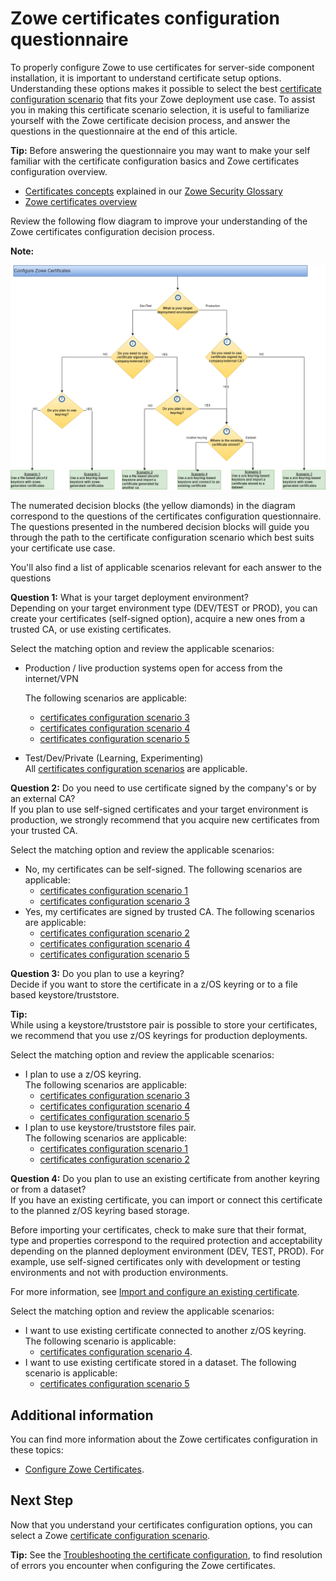 # Zowe certificates configuration questionnaire

To properly configure Zowe to use certificates for server-side component installation, it is important to understand certificate setup options. 
Understanding these options makes it possible to select the best [certificate configuration scenario](./certificate-configuration-scenarios.md) that fits your Zowe deployment use case. 
To assist you in making this certificate scenario selection, it is useful to familiarize yourself with the Zowe certificate decision process, and answer the questions in the questionnaire at the end of this article.

**Tip:**
Before answering the questionnaire you may want to make your self familiar with the certificate configuration basics and Zowe certificates configuration overview.
- [Certificates concepts](../appendix/zowe-security-glossary#certificate-concepts) explained in our [Zowe Security Glossary](../appendix/zowe-security-glossary)
- [Zowe certificates overview](../getting-started/zowe-certificates-overview)

Review the following flow diagram to improve your understanding of the Zowe certificates configuration decision process. 

**Note:**

![Certificates configuration decision tree](../images/install/certificates-config-scenarios.png)

The numerated decision blocks (the yellow diamonds) in the diagram correspond to the questions of the certificates configuration questionnaire.
The questions presented in the numbered decision blocks will guide you through the path to the certificate configuration scenario which best suits your certificate use case. 

You'll also find a list of applicable scenarios relevant for each answer to the questions  

**Question 1:** What is your target deployment environment?  
Depending on your target environment type (DEV/TEST or PROD), you can create your certificates (self-signed option), acquire a new ones from a trusted CA, or use existing certificates.

Select the matching option and review the applicable scenarios:
* Production / live production systems open for access from the internet/VPN 

  The following scenarios are applicable:
  * [certificates configuration scenario 3](certificate-configuration-scenarios#scenario-3-use-a-zos-keyring-based-keystore-with-zowe-generated-certificates)
  * [certificates configuration scenario 4](certificate-configuration-scenarios#scenario-4-use-a-zos-keyring-based-keystore-and-connect-to-an-existing-certificate)
  * [certificates configuration scenario 5](certificate-configuration-scenarios#scenario-5-use-a-zos-keyring-based-keystore-and-import-a-certificate-stored-in-a-data-set)
* Test/Dev/Private (Learning, Experimenting)  
  All [certificates configuration scenarios](certificate-configuration-scenarios) are applicable.

**Question 2:** Do you need to use certificate signed by the company's or by an external CA?  
If you plan to use self-signed certificates and your target environment is production, we strongly recommend that you acquire new certificates from your trusted CA.

Select the matching option and review the applicable scenarios:
* No, my certificates can be self-signed.
  The following scenarios are applicable:
  * [certificates configuration scenario 1](certificate-configuration-scenarios#scenario-1-use-a-file-based-pkcs12-keystore-with-zowe-generated-certificates)
  * [certificates configuration scenario 3](certificate-configuration-scenarios#scenario-3-use-a-zos-keyring-based-keystore-with-zowe-generated-certificates)
* Yes, my certificates are signed by trusted CA.
  The following scenarios are applicable:
  * [certificates configuration scenario 2](certificate-configuration-scenarios#scenario-2-use-a-file-based-pkcs12-keystore-and-import-a-certificate-generated-by-another-ca)
  * [certificates configuration scenario 4](certificate-configuration-scenarios#scenario-4-use-a-zos-keyring-based-keystore-and-connect-to-an-existing-certificate)
  * [certificates configuration scenario 5](certificate-configuration-scenarios#scenario-5-use-a-zos-keyring-based-keystore-and-import-a-certificate-stored-in-a-data-set)

**Question 3:** Do you plan to use a keyring?  
Decide if you want to store the certificate in a z/OS keyring or to a file based keystore/truststore.

**Tip:**  
While using a keystore/truststore pair is possible to store your certificates, we recommend that you use z/OS keyrings for production deployments.

Select the matching option and review the applicable scenarios:
* I plan to use a z/OS keyring.  
  The following scenarios are applicable:
  * [certificates configuration scenario 3](certificate-configuration-scenarios#scenario-3-use-a-zos-keyring-based-keystore-with-zowe-generated-certificates)
  * [certificates configuration scenario 4](certificate-configuration-scenarios#scenario-4-use-a-zos-keyring-based-keystore-and-connect-to-an-existing-certificate)
  * [certificates configuration scenario 5](certificate-configuration-scenarios#scenario-5-use-a-zos-keyring-based-keystore-and-import-a-certificate-stored-in-a-data-set)
* I plan to use keystore/truststore files pair.  
  The following scenarios are applicable:
  * [certificates configuration scenario 1](certificate-configuration-scenarios#scenario-1-use-a-file-based-pkcs12-keystore-with-zowe-generated-certificates)
  * [certificates configuration scenario 2](certificate-configuration-scenarios#scenario-2-use-a-file-based-pkcs12-keystore-and-import-a-certificate-generated-by-another-ca)

**Question 4:** Do you plan to use an existing certificate from another keyring or from a dataset?  
If you have an existing certificate, you can import or connect this certificate to the planned z/OS keyring based storage.

Before importing your certificates, check to make sure that their format, type and properties correspond to the required protection and acceptability depending on the planned deployment environment (DEV, TEST, PROD).
For example, use self-signed certificates only with development or testing environments and not with production environments.

For more information, see [Import and configure an existing certificate](./import-certificates).

Select the matching option and review the applicable scenarios:
* I want to use existing certificate connected to another z/OS keyring.  
  The following scenario is applicable:
  * [certificates configuration scenario 4](./certificate-configuration-scenarios#scenario-4-use-a-zos-keyring-based-keystore-and-connect-to-an-existing-certificate).
* I want to use existing certificate stored in a dataset.
  The following scenario is applicable:
  * [certificates configuration scenario 5](certificate-configuration-scenarios#scenario-5-use-a-zos-keyring-based-keystore-and-import-a-certificate-stored-in-a-data-set)

## Additional information

You can find more information about the Zowe certificates configuration in these topics:
- [Configure Zowe Certificates](./configure-certificates).

## Next Step
Now that you understand your certificates configuration options, you can select a Zowe [certificate configuration scenario](certificate-configuration-scenarios).

**Tip:**
See the [Troubleshooting the certificate configuration](../troubleshoot/troubleshoot-zos-certificate), to find resolution of errors you encounter when configuring the Zowe certificates.

